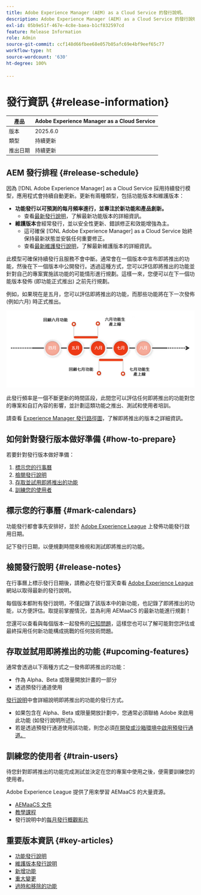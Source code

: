 ```yaml
---
title: Adobe Experience Manager (AEM) as a Cloud Service 的發行說明。
description: Adobe Experience Manager (AEM) as a Cloud Service 的發行說明。
exl-id: 05b9e51f-467e-4c8e-baea-b1cf832597cd
feature: Release Information
role: Admin
source-git-commit: ccf148d66fbee68e057b05afc69e4bf9eef65c77
workflow-type: ht
source-wordcount: '630'
ht-degree: 100%

---
```



# 發行資訊 {#release-information}

| 產品 | Adobe Experience Manager as a Cloud Service  |
|---|---|
| 版本 | 2025.6.0 |
| 類型 | 持續更新 |
| 推出日期 | 持續更新 |

## AEM 發行排程 {#release-schedule}

因為 [!DNL Adobe Experience Manager] as a Cloud Service 採用持續發行模型，應用程式會持續自動更新。更新有兩種類型，包括功能版本和維護版本：

* **功能發行以可預測的每月頻率進行，並專注於新功能和產品創新。**
   * 查看[最新發行說明](/help/release-notes/release-notes-cloud/release-notes-current.md)，了解最新功能版本的詳細資訊。
* **維護版本**&#x200B;會經常發行，並以安全性更新、錯誤修正和效能增強為主。
   * 這可確保 [!DNL Adobe Experience Manager] as a Cloud Service 始終保持最新狀態並安裝任何重要修正。
   * 查看[最新維護發行說明](/help/release-notes/maintenance/latest.md)，了解最新維護版本的詳細資訊。

此模型可確保持續發行且服務不會中斷。通常會在一個版本中宣布即將推出的功能，然後在下一個版本中公開發行。透過這種方式，您可以評估即將推出的功能並針對自己的專案實施該功能的可能情形進行規劃。這樣一來，您便可以在下一個功能版本發佈 (即功能正式推出) 之前先行規劃。

例如，如果現在是五月，您可以評估即將推出的功能，而那些功能將在下一次發佈 (例如六月) 時正式推出。

![即將推出的功能發佈頻率圖形](assets/prerelease-cadence.png)

此發行頻率是一個不斷更新的時間區段，此間您可以評估任何即將推出的功能對您的專案和自訂內容的影響，並計劃這類功能之推出、測試和使用者培訓。

請查看 [Experience Manager 發行路徑圖](https://experienceleague.adobe.com/docs/experience-manager-release-information/aem-release-updates/update-releases-roadmap.html#aem-as-cloud-service)，了解即將推出的版本之詳細資訊。

## 如何針對發行版本做好準備 {#how-to-prepare}

若要針對發行版本做好準備：

1. [標示您的行事曆](#mark-calendars)
1. [檢閱發行說明](#release-notes)
1. [存取並試用即將推出的功能](#upcoming-features)
1. [訓練您的使用者](#train-users)

## 標示您的行事曆 {#mark-calendars}

功能發行都會事先安排好，並於 [Adobe Experience League](https://experienceleague.adobe.com/docs/experience-manager-release-information/aem-release-updates/update-releases-roadmap.html#aem-as-cloud-service) 上發佈功能發行啟用日期。

記下發行日期，以便規劃時間來檢視和測試即將推出的功能。

## 檢閱發行說明 {#release-notes}

在行事曆上標示發行日期後，請務必在發行當天查看 [Adobe Experience League](/help/release-notes/release-notes-cloud/release-notes-current.md) 網站以取得最新的發行說明。

每個版本都附有發行說明，不僅記錄了該版本中的新功能，也記錄了即將推出的功能，以方便評估。取提前掌握情況，並為利用 AEMaaCS 的最新功能進行規劃！

您還可以查看與每個版本一起發佈的[已知問題](/help/release-notes/maintenance/latest.md)，這樣您也可以了解可能對您評估或最終採用任何新功能構成挑戰的任何技術問題。

## 存取並試用即將推出的功能 {#upcoming-features}

通常會透過以下兩種方式之一發佈即將推出的功能：

* 作為 Alpha、Beta 或限量開放計畫的一部分
* 透過預發行通道使用

[發行說明](#release-notes)中會詳細說明即將推出的功能的發行方式。

* 如果包含在 Alpha、Beta 或限量開放計劃中，您通常必須聯絡 Adobe 來啟用此功能 (如發行說明所述)。
* 若是透過預發行通道使用該功能，則您必須[在開發或沙箱環境中啟用預發行通道。](/help/release-notes/prerelease.md)

## 訓練您的使用者 {#train-users}

待您針對即將推出的功能完成測試並決定在您的專案中使用之後，便需要訓練您的使用者。

Adobe Experience League 提供了用來學習 AEMaaCS 的大量資源。

* [AEMaaCS 文件](https://experienceleague.adobe.com/docs/experience-manager-cloud-service.html)
* [教學課程](https://experienceleague.adobe.com/docs/experience-manager-learn/aem-tutorials/overview.html)
* 發行說明中的[每月發行概觀影片](/help/release-notes/release-notes-cloud/release-notes-current.md#release-video)

## 重要版本資訊 {#key-articles}

* [功能發行說明](/help/release-notes/release-notes-cloud/release-notes-current.md)
* [維護版本發行說明](/help/release-notes/maintenance/latest.md)
* [新增功能](what-is-new.md)
* [重大變更](aem-cloud-changes.md)
* [過時和移除的功能](deprecated-removed-features.md)
